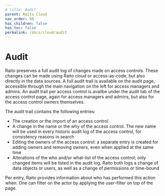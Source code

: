 ```yaml
---
# title: Audit
parent: Raito Cloud
nav_order: 90
has_children: false
has_toc: false
permalink: /docs/cloud/audit
---
```


# Audit
Raito preserves a full audit log of changes made on access controls. These changes can be made using Raito cloud or access-as-code, but also directly in the data sources. A full audit trail is available on the audit page, accessible through the main navigation on the left for access managers and admins.  An audit trail per access control is availbe under the audit tab of the access control page, again for access managers and admins, but also for the access control owners themselves.

The audit trail contains the following entries:

- The creation or the import of an access control
- A change in the name or the why of the access control. The new name will be used in every historic audit log of the access control, for consistency reasons in search
- Editing the owners of the access control: a separate entry is created for adding owners and removing owners, even when applied at the same time
- Alterations of the who and/or what-list of the access control; only changed items will be listed in the audit log. Raito both logs a change of data objects or users, as well as a change of permissions or time-bound

Per entry, Raito provides information about who has performed this action when. One can filter on the actor by applying the user-filter on top of the page.

